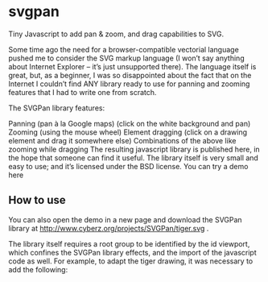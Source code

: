 # svgpan
Tiny Javascript to add pan &amp; zoom, and drag capabilities to SVG.

Some time ago the need for a browser-compatible vectorial language pushed me to consider the SVG markup language (I won’t say anything about Internet Explorer – it’s just unsupported there). The language itself is great, but, as a beginner, I was so disappointed about the fact that on the Internet I couldn’t find ANY library ready to use for panning and zooming features that I had to write one from scratch.

The SVGPan library features:

Panning (pan à la Google maps) (click on the white background and pan)
Zooming (using the mouse wheel)
Element dragging (click on a drawing element and drag it somewhere else)
Combinations of the above like zooming while dragging
The resulting javascript library is published here, in the hope that someone can find it useful. The library itself is very small and easy to use; and it’s licensed under the BSD license. You can try a demo here

## How to use

You can also open the demo in a new page and download the SVGPan library at http://www.cyberz.org/projects/SVGPan/tiger.svg .

The library itself requires a root group to be identified by the id viewport, which confines the SVGPan library effects, and the import of the javascript code as well. For example, to adapt the tiger drawing, it was necessary to add the following:

<script xlink:href="SVGPan.js"/>

<g id="viewport" transform="translate(200,200)">...
You may also try another SVG example (triple integral, from Wikipedia).

If you found this code useful please consider donating!
